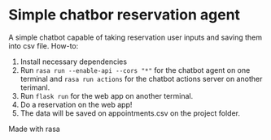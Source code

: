 # Simple chatbor reservation agent

A simple chatbot capable of taking reservation user inputs and saving them into csv file.
How-to:
1. Install necessary dependencies
2. Run `rasa run --enable-api --cors "*"` for the chatbot agent on one terminal and `rasa run actions` for the chatbot actions server on another terimanl.
3. Run `flask run` for the web app on another terminal.
4. Do a reservation on the web app!
5. The data will be saved on appointments.csv on the project folder.

Made with rasa
